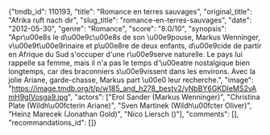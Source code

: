 {"tmdb_id": 110193, "title": "Romance en terres sauvages", "original_title": "Afrika ruft nach dir", "slug_title": "romance-en-terres-sauvages", "date": "2012-05-30", "genre": "Romance", "score": "8.0/10", "synopsis": "Apr\u00e8s le d\u00e9c\u00e8s de son \u00e9pouse, Markus Wenninger, v\u00e9t\u00e9rinaire et p\u00e8re de deux enfants, d\u00e9cide de partir en Afrique du Sud s'occuper d'une r\u00e9serve naturelle. Le pays lui rappelle sa femme, mais il n'a pas le temps d'\u00eatre nostalgique bien longtemps, car des braconniers s\u00e9vissent dans les environs. Avec la jolie Ariane, garde-chasse, Markus part \u00e0 leur recherche.", "image": "https://image.tmdb.org/t/p/w185_and_h278_bestv2/yNbBY6GKDIeMS2vAmH9gIVosga9.jpg", "actors": ["Erol Sander (Markus Wenninger)", "Christina Plate (Wildh\u00fcterin Ariane)", "Sven Martinek (Wildh\u00fcter Oliver)", "Heinz Marecek (Jonathan Gold)", "Nico Liersch ()"], "comments": [], "recommandations_id": []}